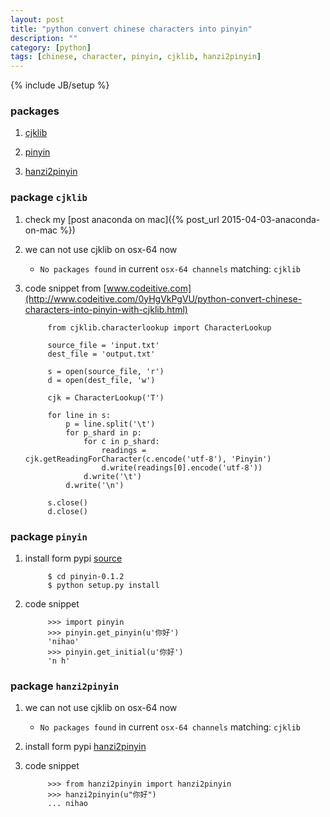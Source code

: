 ```yaml
---
layout: post
title: "python convert chinese characters into pinyin"
description: ""
category: [python]
tags: [chinese, character, pinyin, cjklib, hanzi2pinyin]
---
```

{% include JB/setup %}


### packages

1. [cjklib](https://code.google.com/p/cjklib/)

1. [pinyin](https://pypi.python.org/pypi/pinyin/0.1.2)

1. [hanzi2pinyin](https://pypi.python.org/pypi/hanzi2pinyin)

### package `cjklib`

1. check my [post anaconda on mac]({% post_url 2015-04-03-anaconda-on-mac %})

1. we can not use cjklib on osx-64 now

    * `No packages found` in current `osx-64 channels` matching: `cjklib`

1. code snippet from [www.codeitive.com](http://www.codeitive.com/0yHgVkPgVU/python-convert-chinese-characters-into-pinyin-with-cjklib.html)

            from cjklib.characterlookup import CharacterLookup

            source_file = 'input.txt'
            dest_file = 'output.txt'

            s = open(source_file, 'r')
            d = open(dest_file, 'w')

            cjk = CharacterLookup('T')

            for line in s:
                p = line.split('\t')
                for p_shard in p:
                    for c in p_shard:
                        readings = cjk.getReadingForCharacter(c.encode('utf-8'), 'Pinyin')
                        d.write(readings[0].encode('utf-8'))
                    d.write('\t')
                d.write('\n')

            s.close()
            d.close()

### package `pinyin`

1. install form pypi [source]((https://pypi.python.org/pypi/pinyin/0.1.2))

            $ cd pinyin-0.1.2
            $ python setup.py install

1. code snippet

            >>> import pinyin
            >>> pinyin.get_pinyin(u'你好')
            'nihao'
            >>> pinyin.get_initial(u'你好')
            'n h'

### package `hanzi2pinyin`

1. we can not use cjklib on osx-64 now

    * `No packages found` in current `osx-64 channels` matching: `cjklib`

1. install form pypi [hanzi2pinyin](https://pypi.python.org/pypi/hanzi2pinyin)

1. code snippet

            >>> from hanzi2pinyin import hanzi2pinyin
            >>> hanzi2pinyin(u"你好")
            ... nihao